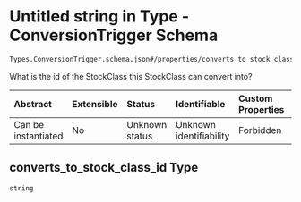 # Untitled string in Type - ConversionTrigger Schema

```txt
Types.ConversionTrigger.schema.json#/properties/converts_to_stock_class_id
```

What is the id of the StockClass this StockClass can convert into?

| Abstract            | Extensible | Status         | Identifiable            | Custom Properties | Additional Properties | Access Restrictions | Defined In                                                                                              |
| :------------------ | :--------- | :------------- | :---------------------- | :---------------- | :-------------------- | :------------------ | :------------------------------------------------------------------------------------------------------ |
| Can be instantiated | No         | Unknown status | Unknown identifiability | Forbidden         | Allowed               | none                | [ConversionTrigger.schema.json\*](../schema/types/ConversionTrigger.schema.json "open original schema") |

## converts_to_stock_class_id Type

`string`
